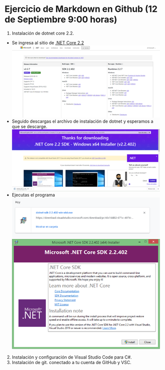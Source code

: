 # Ejercicio de Markdown en Github (12 de Septiembre 9:00 horas)
1. Instalación de dotnet core 2.2.
* Se ingresa al sitio de [.NET Core 2.2](https://dotnet.microsoft.com/download/dotnet-core/2.2)
![alt text](https://github.com/rwb3x/POO/blob/master/Setup/Imagenes/Captura1.PNG "Captura 1")
* Seguido descargas el archivo de instalación de dotnet y esperamos a que se descarge.
![alt_text](https://github.com/rwb3x/POO/blob/master/Setup/Imagenes/Captura.PNG "Captura 2")
* Ejecutas el programa
![alt_text](https://github.com/rwb3x/POO/blob/master/Setup/Imagenes/Captura3.PNG "Captura 3")
![alt_text](https://github.com/rwb3x/POO/blob/master/Setup/Imagenes/Captura4.PNG "Captura 4")

2. Instalación y configuración de Visual Studio Code para C#.
3. Instalación de git. conectado a tu cuenta de GitHub y VSC.
